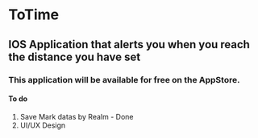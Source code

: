 # ToTime

## IOS Application that alerts you when you reach the distance you have set

### This application will be available for free on the AppStore.

#### To do
1. Save Mark datas by Realm  - Done
2. UI/UX Design
